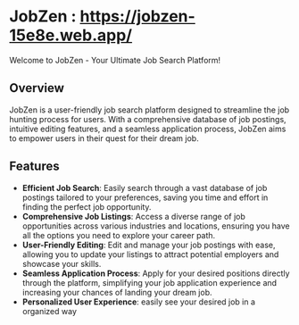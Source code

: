 # JobZen : https://jobzen-15e8e.web.app/

Welcome to JobZen - Your Ultimate Job Search Platform!

## Overview

JobZen is a user-friendly job search platform designed to streamline the job hunting process for users. With a comprehensive database of job postings, intuitive editing features, and a seamless application process, JobZen aims to empower users in their quest for their dream job.

## Features

- **Efficient Job Search**: Easily search through a vast database of job postings tailored to your preferences, saving you time and effort in finding the perfect job opportunity.
- **Comprehensive Job Listings**: Access a diverse range of job opportunities across various industries and locations, ensuring you have all the options you need to explore your career path.
- **User-Friendly Editing**: Edit and manage your job postings with ease, allowing you to update your listings to attract potential employers and showcase your skills.
- **Seamless Application Process**: Apply for your desired positions directly through the platform, simplifying your job application experience and increasing your chances of landing your dream job.
- **Personalized User Experience**: easily see your desired job in a organized way
